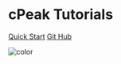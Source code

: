 # cPeak Tutorials

[Quick Start](docs/Tutorials.md)
[Git Hub](https://github.com/MengQiuchen/cPeaks)


![color](#f0f0f0)

